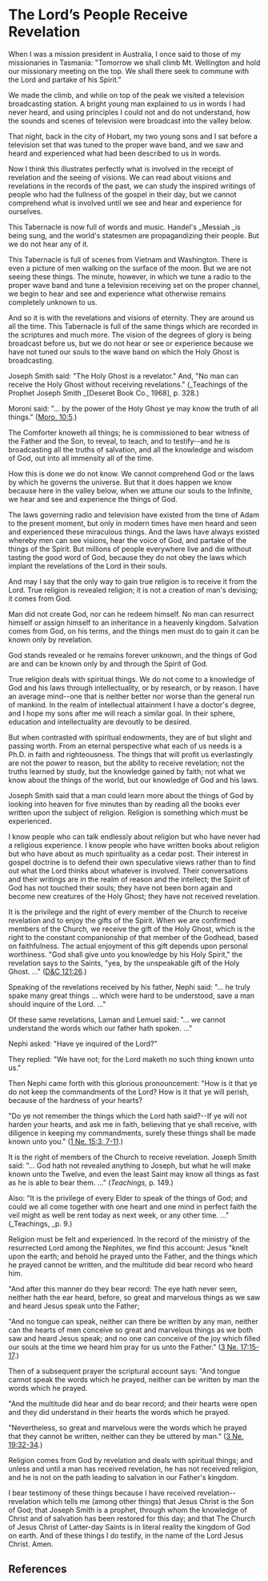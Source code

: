 # The Lord’s People Receive Revelation

When I was a mission president in Australia, I once said to those of my
missionaries in Tasmania: "Tomorrow we shall climb Mt. Wellington and hold our
missionary meeting on the top. We shall there seek to commune with the Lord
and partake of his Spirit."

We made the climb, and while on top of the peak we visited a television
broadcasting station. A bright young man explained to us in words I had never
heard, and using principles I could not and do not understand, how the sounds
and scenes of television were broadcast into the valley below.

That night, back in the city of Hobart, my two young sons and I sat before a
television set that was tuned to the proper wave band, and we saw and heard
and experienced what had been described to us in words.

Now I think this illustrates perfectly what is involved in the receipt of
revelation and the seeing of visions. We can read about visions and
revelations in the records of the past, we can study the inspired writings of
people who had the fullness of the gospel in their day, but we cannot
comprehend what is involved until we see and hear and experience for
ourselves.

This Tabernacle is now full of words and music. Handel's _Messiah _is being
sung, and the world's statesmen are propagandizing their people. But we do not
hear any of it.

This Tabernacle is full of scenes from Vietnam and Washington. There is even a
picture of men walking on the surface of the moon. But we are not seeing these
things. The minute, however, in which we tune a radio to the proper wave band
and tune a television receiving set on the proper channel, we begin to hear
and see and experience what otherwise remains completely unknown to us.

And so it is with the revelations and visions of eternity. They are around us
all the time. This Tabernacle is full of the same things which are recorded in
the scriptures and much more. The vision of the degrees of glory is being
broadcast before us, but we do not hear or see or experience because we have
not tuned our souls to the wave band on which the Holy Ghost is broadcasting.

Joseph Smith said: "The Holy Ghost is a revelator." And, "No man can receive
the Holy Ghost without receiving revelations." (_Teachings of the Prophet
Joseph Smith _[Deseret Book Co., 1968], p. 328.)

Moroni said: "... by the power of the Holy Ghost ye may know the truth of all
things." ([Moro. 10:5](/scriptures/bofm/moro/10.5?lang=eng#4).)

The Comforter knoweth all things; he is commissioned to bear witness of the
Father and the Son, to reveal, to teach, and to testify--and he is
broadcasting all the truths of salvation, and all the knowledge and wisdom of
God, out into all immensity all of the time.

How this is done we do not know. We cannot comprehend God or the laws by which
he governs the universe. But that it does happen we know because here in the
valley below, when we attune our souls to the Infinite, we hear and see and
experience the things of God.

The laws governing radio and television have existed from the time of Adam to
the present moment, but only in modern times have men heard and seen and
experienced these miraculous things. And the laws have always existed whereby
men can see visions, hear the voice of God, and partake of the things of the
Spirit. But millions of people everywhere live and die without tasting the
good word of God, because they do not obey the laws which implant the
revelations of the Lord in their souls.

And may I say that the only way to gain true religion is to receive it from
the Lord. True religion is revealed religion; it is not a creation of man's
devising; it comes from God.

Man did not create God, nor can he redeem himself. No man can resurrect
himself or assign himself to an inheritance in a heavenly kingdom. Salvation
comes from God, on his terms, and the things men must do to gain it can be
known only by revelation.

God stands revealed or he remains forever unknown, and the things of God are
and can be known only by and through the Spirit of God.

True religion deals with spiritual things. We do not come to a knowledge of
God and his laws through intellectuality, or by research, or by reason. I have
an average mind--one that is neither better nor worse than the general run of
mankind. In the realm of intellectual attainment I have a doctor's degree, and
I hope my sons after me will reach a similar goal. In their sphere, education
and intellectuality are devoutly to be desired.

But when contrasted with spiritual endowments, they are of but slight and
passing worth. From an eternal perspective what each of us needs is a Ph.D. in
faith and righteousness. The things that will profit us everlastingly are not
the power to reason, but the ability to receive revelation; not the truths
learned by study, but the knowledge gained by faith; not what we know about
the things of the world, but our knowledge of God and his laws.

Joseph Smith said that a man could learn more about the things of God by
looking into heaven for five minutes than by reading all the books ever
written upon the subject of religion. Religion is something which must be
experienced.

I know people who can talk endlessly about religion but who have never had a
religious experience. I know people who have written books about religion but
who have about as much spirituality as a cedar post. Their interest in gospel
doctrine is to defend their own speculative views rather than to find out what
the Lord thinks about whatever is involved. Their conversations and their
writings are in the realm of reason and the intellect; the Spirit of God has
not touched their souls; they have not been born again and become new
creatures of the Holy Ghost; they have not received revelation.

It is the privilege and the right of every member of the Church to receive
revelation and to enjoy the gifts of the Spirit. When we are confirmed members
of the Church, we receive the gift of the Holy Ghost, which is the right to
the constant companionship of that member of the Godhead, based on
faithfulness. The actual enjoyment of this gift depends upon personal
worthiness. "God shall give unto you knowledge by his Holy Spirit," the
revelation says to the Saints, "yea, by the unspeakable gift of the Holy
Ghost. ..." ([D&amp;C 121:26](/scriptures/dc-testament/dc/121.26?lang=eng#25).)

Speaking of the revelations received by his father, Nephi said: "... he truly
spake many great things ... which were hard to be understood, save a man should
inquire of the Lord. ..."

Of these same revelations, Laman and Lemuel said: "... we cannot understand the
words which our father hath spoken. ..."

Nephi asked: "Have ye inquired of the Lord?"

They replied: "We have not; for the Lord maketh no such thing known unto us."

Then Nephi came forth with this glorious pronouncement: "How is it that ye do
not keep the commandments of the Lord? How is it that ye will perish, because
of the hardness of your hearts?

"Do ye not remember the things which the Lord hath said?--If ye will not
harden your hearts, and ask me in faith, believing that ye shall receive, with
diligence in keeping my commandments, surely these things shall be made known
unto you." ([1 Ne. 15:3, 7-11](/scriptures/bofm/1-ne/15.3,7-11?lang=eng#2).)

It is the right of members of the Church to receive revelation. Joseph Smith
said: "... God hath not revealed anything to Joseph, but what he will make known
unto the Twelve, and even the least Saint may know all things as fast as he is
able to bear them. ..." (_Teachings,_ p. 149.)

Also: "It is the privilege of every Elder to speak of the things of God; and
could we all come together with one heart and one mind in perfect faith the
veil might as well be rent today as next week, or any other time. ..."
(_Teachings, _p. 9.)

Religion must be felt and experienced. In the record of the ministry of the
resurrected Lord among the Nephites, we find this account: Jesus "knelt upon
the earth; and behold he prayed unto the Father, and the things which he
prayed cannot be written, and the multitude did bear record who heard him.

"And after this manner do they bear record: The eye hath never seen, neither
hath the ear heard, before, so great and marvelous things as we saw and heard
Jesus speak unto the Father;

"And no tongue can speak, neither can there be written by any man, neither can
the hearts of men conceive so great and marvelous things as we both saw and
heard Jesus speak; and no one can conceive of the joy which filled our souls
at the time we heard him pray for us unto the Father." ([3 Ne.
17:15-17](/scriptures/bofm/3-ne/17.15-17?lang=eng#14).)

Then of a subsequent prayer the scriptural account says: "And tongue cannot
speak the words which he prayed, neither can be written by man the words which
he prayed.

"And the multitude did hear and do bear record; and their hearts were open and
they did understand in their hearts the words which he prayed.

"Nevertheless, so great and marvelous were the words which he prayed that they
cannot be written, neither can they be uttered by man." ([3 Ne.
19:32-34](/scriptures/bofm/3-ne/19.32-34?lang=eng#31).)

Religion comes from God by revelation and deals with spiritual things; and
unless and until a man has received revelation, he has not received religion,
and he is not on the path leading to salvation in our Father's kingdom.

I bear testimony of these things because I have received revelation--
revelation which tells me (among other things) that Jesus Christ is the Son of
God; that Joseph Smith is a prophet, through whom the knowledge of Christ and
of salvation has been restored for this day; and that The Church of Jesus
Christ of Latter-day Saints is in literal reality the kingdom of God on earth.
And of these things I do testify, in the name of the Lord Jesus Christ. Amen.

## References

